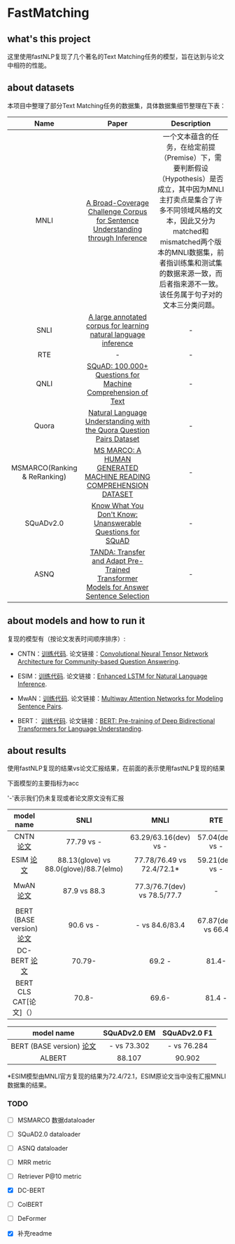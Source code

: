 # FastMatching

## what's this project
这里使用fastNLP复现了几个著名的Text Matching任务的模型，旨在达到与论文中相符的性能。

## about datasets
本项目中整理了部分Text Matching任务的数据集，具体数据集细节整理在下表：

Name| Paper | Description 
:---: | :---: | :---: 
MNLI | [A Broad-Coverage Challenge Corpus for Sentence Understanding through Inference](https://arxiv.org/pdf/1704.05426.pdf) | 一个文本蕴含的任务，在给定前提（Premise）下，需要判断假设（Hypothesis）是否成立，其中因为MNLI主打卖点是集合了许多不同领域风格的文本，因此又分为matched和mismatched两个版本的MNLI数据集，前者指训练集和测试集的数据来源一致，而后者指来源不一致。该任务属于句子对的文本三分类问题。 
SNLI | [A large annotated corpus for learning natural language inference](https://arxiv.org/pdf/1508.05326.pdf) | -
RTE | - | -
QNLI | [SQuAD: 100,000+ Questions for Machine Comprehension of Text](https://arxiv.org/pdf/1606.05250.pdf) | -
Quora | [Natural Language Understanding with the Quora Question Pairs Dataset](https://arxiv.org/pdf/1907.01041.pdf) | -
MSMARCO(Ranking & ReRanking) | [MS MARCO: A HUMAN GENERATED MACHINE READING COMPREHENSION DATASET](https://arxiv.org/pdf/1611.09268.pdf) | -
SQuADv2.0| [Know What You Don't Know: Unanswerable Questions for SQuAD](https://arxiv.org/pdf/1806.03822.pdf) | -
ASNQ | [TANDA: Transfer and Adapt Pre-Trained Transformer Models for Answer Sentence Selection](https://arxiv.org/pdf/1911.04118.pdf) | -

## about models and how to run it 

复现的模型有（按论文发表时间顺序排序）:
- CNTN：[训练代码](IR/matching_cntn.py).
论文链接：[Convolutional Neural Tensor Network Architecture for Community-based Question Answering](https://www.aaai.org/ocs/index.php/IJCAI/IJCAI15/paper/view/11401/10844). 

- ESIM：[训练代码](IR/matching_esim.py).
论文链接：[Enhanced LSTM for Natural Language Inference](https://arxiv.org/pdf/1609.06038.pdf).

- MwAN：[训练代码](IR/matching_mwan.py).
论文链接：[Multiway Attention Networks for Modeling Sentence Pairs](https://www.ijcai.org/proceedings/2018/0613.pdf).

- BERT： [训练代码](IR/matching_bert.py).
论文链接：[BERT: Pre-training of Deep Bidirectional Transformers for Language Understanding](https://arxiv.org/pdf/1810.04805.pdf).

## about results
使用fastNLP复现的结果vs论文汇报结果，在前面的表示使用fastNLP复现的结果

下面模型的主要指标为acc

'\-'表示我们仍未复现或者论文原文没有汇报

model name | SNLI | MNLI | RTE | QNLI | Quora
:---: | :---: | :---: | :---: | :---: | :---:
CNTN  [论文](https://www.aaai.org/ocs/index.php/IJCAI/IJCAI15/paper/view/11401/10844) | 77.79 vs - | 63.29/63.16(dev) vs - | 57.04(dev) vs - | 62.38(dev) vs - | - |
ESIM  [论文](https://arxiv.org/pdf/1609.06038.pdf) | 88.13(glove) vs 88.0(glove)/88.7(elmo) | 77.78/76.49 vs 72.4/72.1* | 59.21(dev) vs - | 76.97(dev) vs - | - |
MwAN  [论文](https://www.ijcai.org/proceedings/2018/0613.pdf) | 87.9 vs 88.3 | 77.3/76.7(dev) vs 78.5/77.7 | - | 74.6(dev) vs - | 85.6 vs 89.12 |
BERT (BASE version) [论文](https://arxiv.org/pdf/1810.04805.pdf) | 90.6 vs - | - vs 84.6/83.4| 67.87(dev) vs 66.4 | 90.97(dev) vs 90.5 | - |
DC-BERT [论文](https://arxiv.org/pdf/2002.12591.pdf)| 70.79- |69.2 - | 81.4- | - |
BERT CLS CAT[论文]（） | 70.8-| 69.6- |81.4 - |

model name | SQuADv2.0 EM | SQuADv2.0 F1
:---: | :---: | :---:
BERT (BASE version) [论文](https://arxiv.org/pdf/1810.04805.pdf) | - vs 73.302 | - vs 76.284
ALBERT | 88.107 | 90.902

*ESIM模型由MNLI官方复现的结果为72.4/72.1，ESIM原论文当中没有汇报MNLI数据集的结果。



### TODO

- [ ] MSMARCO 数据dataloader

- [ ] SQuAD2.0 dataloader

- [ ] ASNQ dataloader

- [ ] MRR metric

- [ ] Retriever P@10 metric

- [x] DC-BERT

- [ ] ColBERT

- [ ] DeFormer

- [x] 补充readme
